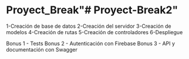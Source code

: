 # Proyect_Break"# Proyect-Break2"  

1-Creación de base de datos
2-Creación del servidor
3-Creación de modelos
4-Creación de rutas
5-Creación de controladores
6-Despliegue

Bonus 1 - Tests
Bonus 2 - Autenticación con Firebase
Bonus 3 - API y documentación con Swagger
